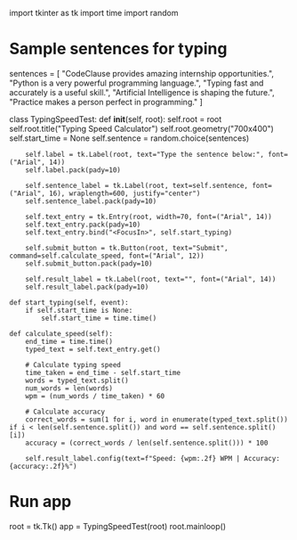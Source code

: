 import tkinter as tk
import time
import random

# Sample sentences for typing
sentences = [
    "CodeClause provides amazing internship opportunities.",
    "Python is a very powerful programming language.",
    "Typing fast and accurately is a useful skill.",
    "Artificial Intelligence is shaping the future.",
    "Practice makes a person perfect in programming."
]

class TypingSpeedTest:
    def __init__(self, root):
        self.root = root
        self.root.title("Typing Speed Calculator")
        self.root.geometry("700x400")
        self.start_time = None
        self.sentence = random.choice(sentences)

        self.label = tk.Label(root, text="Type the sentence below:", font=("Arial", 14))
        self.label.pack(pady=10)

        self.sentence_label = tk.Label(root, text=self.sentence, font=("Arial", 16), wraplength=600, justify="center")
        self.sentence_label.pack(pady=10)

        self.text_entry = tk.Entry(root, width=70, font=("Arial", 14))
        self.text_entry.pack(pady=10)
        self.text_entry.bind("<FocusIn>", self.start_typing)

        self.submit_button = tk.Button(root, text="Submit", command=self.calculate_speed, font=("Arial", 12))
        self.submit_button.pack(pady=10)

        self.result_label = tk.Label(root, text="", font=("Arial", 14))
        self.result_label.pack(pady=10)

    def start_typing(self, event):
        if self.start_time is None:
            self.start_time = time.time()

    def calculate_speed(self):
        end_time = time.time()
        typed_text = self.text_entry.get()

        # Calculate typing speed
        time_taken = end_time - self.start_time
        words = typed_text.split()
        num_words = len(words)
        wpm = (num_words / time_taken) * 60

        # Calculate accuracy
        correct_words = sum(1 for i, word in enumerate(typed_text.split()) if i < len(self.sentence.split()) and word == self.sentence.split()[i])
        accuracy = (correct_words / len(self.sentence.split())) * 100

        self.result_label.config(text=f"Speed: {wpm:.2f} WPM | Accuracy: {accuracy:.2f}%")

# Run app
root = tk.Tk()
app = TypingSpeedTest(root)
root.mainloop()
